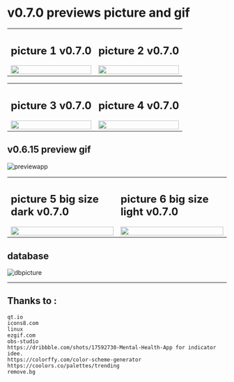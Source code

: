 # v0.7.0 previews picture and gif

<table>
<tr>
<td>

## picture 1 v0.7.0
<img src="https://github.com/iwantamouse/tutu-list/blob/master/docs/preview/v0-7-0/tutulist-v0-7-0-dark.png" width=100% title=""/>
</td><td>

## picture 2 v0.7.0
<img src="https://github.com/iwantamouse/tutu-list/blob/master/docs/preview/v0-7-0/tutulist-v0-7-0-light.png" width=100% title=""/>
</td></tr>
</table>




<table>
<tr>
<td>

## picture 3 v0.7.0
<img src="https://github.com/iwantamouse/tutu-list/blob/master/docs/preview/v0-7-0/tutulist-v0-7-0-dark2.png" width=100% title=""/>
</td><td>

## picture 4 v0.7.0
<img src="https://github.com/iwantamouse/tutu-list/blob/master/docs/preview/v0-7-0/tutulist-v0-7-0-light2.png" width=100% title=""/>
</td></tr>
</table>


## v0.6.15 preview gif
![previewapp](https://github.com/iwantamouse/tutu-list/blob/master/docs/database/tutulist-v0.6.15.gif)



<table>
<tr>
<td>

## picture 5 big size dark v0.7.0
<img src="https://github.com/iwantamouse/tutu-list/blob/master/docs/preview/v0-7-0/tutulist-v0-7-0-big-dark.png" width=100% title=""/>
</td><td>

## picture 6 big size light v0.7.0
<img src="https://github.com/iwantamouse/tutu-list/blob/master/docs/preview/v0-7-0/tutulist-v0-7-0-big-light.png" width=100% title=""/>
</td></tr>
</table>

## database
![dbpicture](https://github.com/iwantamouse/tutu-list/blob/master/docs/database/database-v1.png)
____________________________________
## Thanks to :<br/>
    qt.io
    icons8.com
    linux
    ezgif.com 
    obs-studio
    https://dribbble.com/shots/17592730-Mental-Health-App for indicator idee.
    https://colorffy.com/color-scheme-generator
    https://coolors.co/palettes/trending
    remove.bg
